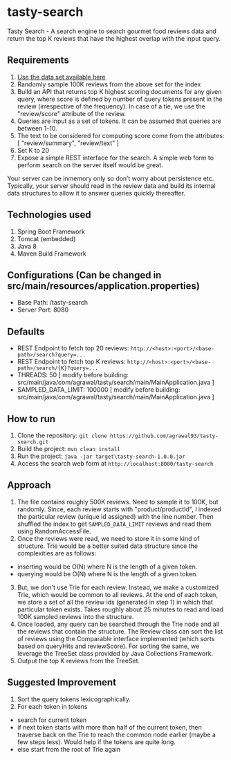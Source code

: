 # tasty-search
Tasty Search - A search engine to search gourmet food reviews data and return the top K reviews that have the highest overlap with the input query.

## Requirements
1. [Use the data set available here](http://snap.stanford.edu/data/web-FineFoods.html)
2. Randomly sample 100K reviews from the above set for the index
3. Build an API that returns top K highest scoring documents for any given query, where score is defined by number of query tokens present in the review (irrespective of the frequency). In case of a tie, we use the "review/score" attribute of the review.
4. Queries are input as a set of tokens. It can be assumed that queries are between 1-10.
5. The text to be considered for computing score come from the attributes: [ "review/summary", "review/text" ]
6. Set K to 20
7. Expose a simple REST interface for the search. A simple web form to perform search on the server itself would be great.

Your server can be inmemory only so don’t worry about persistence etc. Typically, your server should read in the
review data and build its internal data structures to allow it to answer queries quickly thereafter.

## Technologies used
1. Spring Boot Framework
2. Tomcat (embedded)
3. Java 8
4. Maven Build Framework

## Configurations (Can be changed in src/main/resources/application.properties)
- Base Path: /tasty-search
- Server Port: 8080

## Defaults
- REST Endpoint to fetch top 20 reviews: `` http://<host>:<port>/<base-path>/search?query=... ``
- REST Endpoint to fetch top K reviews: `` http://<host>:<port>/<base-path>/search/{K}?query=... ``
- THREADS: 50 [ modify before building: src/main/java/com/agrawal/tasty/search/main/MainApplication.java ]
- SAMPLED_DATA_LIMIT: 100000 [ modify before building: src/main/java/com/agrawal/tasty/search/main/MainApplication.java ]

## How to run
1. Clone the repository: `` git clone https://github.com/agrawal93/tasty-search.git ``
2. Build the project: `` mvn clean install ``
3. Run the project: `` java -jar target\tasty-search-1.0.0.jar ``
4. Access the search web form at `` http://localhost:8080/tasty-search ``

## Approach
1. The file contains roughly 500K reviews. Need to sample it to 100K, but randomly. Since, each review starts with "product/productId", I indexed the particular review (unique id assigned) with the line number. Then shuffled the index to get `SAMPLED_DATA_LIMIT` reviews and read them using RandomAccessFile.
2. Once the reviews were read, we need to store it in some kind of structure. Trie would be a better suited data structure since the complexities are as follows:
  - inserting would be O(N) where N is the length of a given token.
  - querying would be O(N) where N is the length of a given token.
3. But, we don't use Trie for each review. Instead, we make a customized Trie, which would be common to all reviews. At the end of each token, we store a set of all the review ids (generated in step 1) in which that particular token exists. Takes roughly about 25 minutes to read and load 100K sampled reviews into the structure.
4. Once loaded, any query can be searched through the Trie node and all the reviews that contain the structure. The Review class can sort the list of reviews using the Comparable interface implemented (which sorts based on queryHits and reviewScore). For sorting the same, we leverage the TreeSet class provided by Java Collections Framework.
5. Output the top K reviews from the TreeSet.

## Suggested Improvement
1. Sort the query tokens lexicographically.
2. For each token in tokens
  - search for current token
  - if next token starts with more than half of the current token, then traverse back on the Trie to reach the common node earlier (maybe a few steps less). Would help if the tokens are quite long.
  - else start from the root of Trie again
